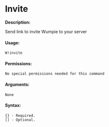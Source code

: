 # Invite

**Description:**

Send link to invite Wumpie to your server

#### Usage:

```
W!invite
```

#### Permissions:

```
No special permissions needed for this command
```

#### Arguments:

```
None
```

#### Syntax:

```
{} - Required.
[] - Optional.
```
